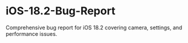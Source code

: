 # iOS-18.2-Bug-Report
Comprehensive bug report for iOS 18.2 covering camera, settings, and performance issues.
